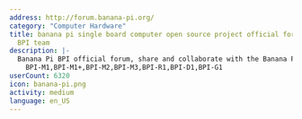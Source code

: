 ```yaml
---
address: http://forum.banana-pi.org/
category: "Computer Hardware"
title: banana pi single board computer open source project official forum SinoVoip
  BPI team
description: |-
  Banana Pi BPI official forum, share and collaborate with the Banana Pi community!
    BPI-M1,BPI-M1+,BPI-M2,BPI-M3,BPI-R1,BPI-D1,BPI-G1
userCount: 6320
icon: banana-pi.png
activity: medium
language: en_US
---
```

